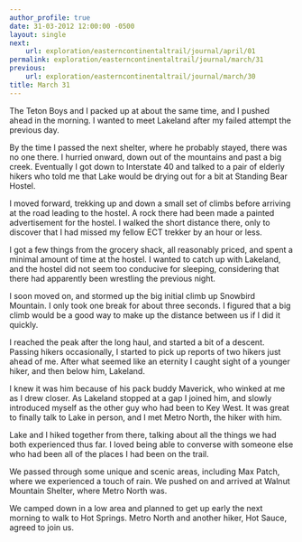 ```yaml
---
author_profile: true
date: 31-03-2012 12:00:00 -0500
layout: single
next:
    url: exploration/easterncontinentaltrail/journal/april/01
permalink: exploration/easterncontinentaltrail/journal/march/31
previous:
    url: exploration/easterncontinentaltrail/journal/march/30
title: March 31
---
```

The Teton Boys and I packed up at about the same time, and I pushed ahead in the morning. I wanted to meet Lakeland after my failed attempt the previous day.

By the time I passed the next shelter, where he probably stayed, there was no one there. I hurried onward, down out of the mountains and past a big creek. Eventually I got down to Interstate 40 and talked to a pair of elderly hikers who told me that Lake would be drying out for a bit at Standing Bear Hostel.

I moved forward, trekking up and down a small set of climbs before arriving at the road leading to the hostel. A rock there had been made a painted advertisement for the hostel. I walked the short distance there, only to discover that I had missed my fellow ECT trekker by an hour or less.

I got a few things from the grocery shack, all reasonably priced, and spent a minimal amount of time at the hostel. I wanted to catch up with Lakeland, and the hostel did not seem too conducive for sleeping, considering that there had apparently been wrestling the previous night.

I soon moved on, and stormed up the big initial climb up Snowbird Mountain. I only took one break for about three seconds. I figured that a big climb would be a good way to make up the distance between us if I did it quickly.

I reached the peak after the long haul, and started a bit of a descent. Passing hikers occasionally, I started to pick up reports of two hikers just ahead of me. After what seemed like an eternity I caught sight of a younger hiker, and then below him, Lakeland.

I knew it was him because of his pack buddy Maverick, who winked at me as I drew closer. As Lakeland stopped at a gap I joined him, and slowly introduced myself as the other guy who had been to Key West. It was great to finally talk to Lake in person, and I met Metro North, the hiker with him.

Lake and I hiked together from there, talking about all the things we had both experienced thus far. I loved being able to converse with someone else who had been all of the places I had been on the trail.

We passed through some unique and scenic areas, including Max Patch, where we experienced a touch of rain. We pushed on and arrived at Walnut Mountain Shelter, where Metro North was.

We camped down in a low area and planned to get up early the next morning to walk to Hot Springs. Metro North and another hiker, Hot Sauce, agreed to join us.